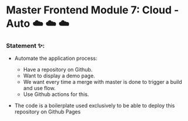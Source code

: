 # Master Frontend Module 7: Cloud - Auto ☁️  ☁️  ☁️ 


### Statement ✨: 

- Automate the application process:

    - Have a repository on Github.
    - Want to display a demo page.
    - We want every time a merge with master is done to trigger a build and use flow.
    - Use Github actions for this.


* The code is a boilerplate used exclusively to be able to deploy this repository on Github Pages

